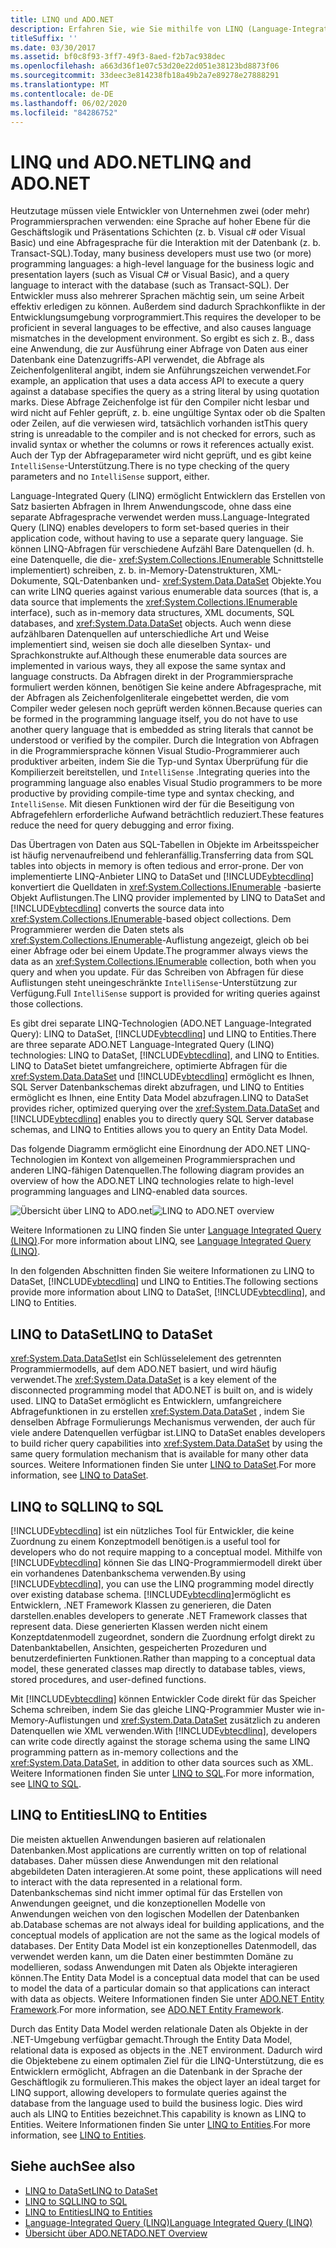 ```yaml
---
title: LINQ und ADO.NET
description: Erfahren Sie, wie Sie mithilfe von LINQ (Language-Integrated Query, LINQ) in ADO.net Mengen basierte Abfragen in Anwendungscode erstellen, ohne eine separate Abfragesprache verwenden zu müssen.
titleSuffix: ''
ms.date: 03/30/2017
ms.assetid: bf0c8f93-3ff7-49f3-8aed-f2b7ac938dec
ms.openlocfilehash: a663d36f1e07c53d20e22d051e38123bd8873f06
ms.sourcegitcommit: 33deec3e814238fb18a49b2a7e89278e27888291
ms.translationtype: MT
ms.contentlocale: de-DE
ms.lasthandoff: 06/02/2020
ms.locfileid: "84286752"
---
```

# <a name="linq-and-adonet"></a><span data-ttu-id="ab25f-103">LINQ und ADO.NET</span><span class="sxs-lookup"><span data-stu-id="ab25f-103">LINQ and ADO.NET</span></span>

<span data-ttu-id="ab25f-104">Heutzutage müssen viele Entwickler von Unternehmen zwei (oder mehr) Programmiersprachen verwenden: eine Sprache auf hoher Ebene für die Geschäftslogik und Präsentations Schichten (z. b. Visual c# oder Visual Basic) und eine Abfragesprache für die Interaktion mit der Datenbank (z. b. Transact-SQL).</span><span class="sxs-lookup"><span data-stu-id="ab25f-104">Today, many business developers must use two (or more) programming languages: a high-level language for the business logic and presentation layers (such as Visual C# or Visual Basic), and a query language to interact with the database (such as Transact-SQL).</span></span> <span data-ttu-id="ab25f-105">Der Entwickler muss also mehrerer Sprachen mächtig sein, um seine Arbeit effektiv erledigen zu können. Außerdem sind dadurch Sprachkonflikte in der Entwicklungsumgebung vorprogrammiert.</span><span class="sxs-lookup"><span data-stu-id="ab25f-105">This requires the developer to be proficient in several languages to be effective, and also causes language mismatches in the development environment.</span></span> <span data-ttu-id="ab25f-106">So ergibt es sich z. B., dass eine Anwendung, die zur Ausführung einer Abfrage von Daten aus einer Datenbank eine Datenzugriffs-API verwendet, die Abfrage als Zeichenfolgenliteral angibt, indem sie Anführungszeichen verwendet.</span><span class="sxs-lookup"><span data-stu-id="ab25f-106">For example, an application that uses a data access API to execute a query against a database specifies the query as a string literal by using quotation marks.</span></span> <span data-ttu-id="ab25f-107">Diese Abfrage Zeichenfolge ist für den Compiler nicht lesbar und wird nicht auf Fehler geprüft, z. b. eine ungültige Syntax oder ob die Spalten oder Zeilen, auf die verwiesen wird, tatsächlich vorhanden ist</span><span class="sxs-lookup"><span data-stu-id="ab25f-107">This query string is unreadable to the compiler and is not checked for errors, such as invalid syntax or whether the columns or rows it references actually exist.</span></span> <span data-ttu-id="ab25f-108">Auch der Typ der Abfrageparameter wird nicht geprüft, und es gibt keine `IntelliSense`-Unterstützung.</span><span class="sxs-lookup"><span data-stu-id="ab25f-108">There is no type checking of the query parameters and no `IntelliSense` support, either.</span></span>  
  
 <span data-ttu-id="ab25f-109">Language-Integrated Query (LINQ) ermöglicht Entwicklern das Erstellen von Satz basierten Abfragen in Ihrem Anwendungscode, ohne dass eine separate Abfragesprache verwendet werden muss.</span><span class="sxs-lookup"><span data-stu-id="ab25f-109">Language-Integrated Query (LINQ) enables developers to form set-based queries in their application code, without having to use a separate query language.</span></span> <span data-ttu-id="ab25f-110">Sie können LINQ-Abfragen für verschiedene Aufzähl Bare Datenquellen (d. h. eine Datenquelle, die die- <xref:System.Collections.IEnumerable> Schnittstelle implementiert) schreiben, z. b. in-Memory-Datenstrukturen, XML-Dokumente, SQL-Datenbanken und- <xref:System.Data.DataSet> Objekte.</span><span class="sxs-lookup"><span data-stu-id="ab25f-110">You can write LINQ queries against various enumerable data sources (that is, a data source that implements the <xref:System.Collections.IEnumerable> interface), such as in-memory data structures, XML documents, SQL databases, and <xref:System.Data.DataSet> objects.</span></span> <span data-ttu-id="ab25f-111">Auch wenn diese aufzählbaren Datenquellen auf unterschiedliche Art und Weise implementiert sind, weisen sie doch alle dieselben Syntax- und Sprachkonstrukte auf.</span><span class="sxs-lookup"><span data-stu-id="ab25f-111">Although these enumerable data sources are implemented in various ways, they all expose the same syntax and language constructs.</span></span> <span data-ttu-id="ab25f-112">Da Abfragen direkt in der Programmiersprache formuliert werden können, benötigen Sie keine andere Abfragesprache, mit der Abfragen als Zeichenfolgenliterale eingebettet werden, die vom Compiler weder gelesen noch geprüft werden können.</span><span class="sxs-lookup"><span data-stu-id="ab25f-112">Because queries can be formed in the programming language itself, you do not have to use another query language that is embedded as string literals that cannot be understood or verified by the compiler.</span></span> <span data-ttu-id="ab25f-113">Durch die Integration von Abfragen in die Programmiersprache können Visual Studio-Programmierer auch produktiver arbeiten, indem Sie die Typ-und Syntax Überprüfung für die Kompilierzeit bereitstellen, und `IntelliSense` .</span><span class="sxs-lookup"><span data-stu-id="ab25f-113">Integrating queries into the programming language also enables Visual Studio programmers to be more productive by providing compile-time type and syntax checking, and `IntelliSense`.</span></span> <span data-ttu-id="ab25f-114">Mit diesen Funktionen wird der für die Beseitigung von Abfragefehlern erforderliche Aufwand beträchtlich reduziert.</span><span class="sxs-lookup"><span data-stu-id="ab25f-114">These features reduce the need for query debugging and error fixing.</span></span>  
  
 <span data-ttu-id="ab25f-115">Das Übertragen von Daten aus SQL-Tabellen in Objekte im Arbeitsspeicher ist häufig nervenaufreibend und fehleranfällig.</span><span class="sxs-lookup"><span data-stu-id="ab25f-115">Transferring data from SQL tables into objects in memory is often tedious and error-prone.</span></span> <span data-ttu-id="ab25f-116">Der von implementierte LINQ-Anbieter LINQ to DataSet und [!INCLUDE[vbtecdlinq](../../../../includes/vbtecdlinq-md.md)] konvertiert die Quelldaten in <xref:System.Collections.IEnumerable> -basierte Objekt Auflistungen.</span><span class="sxs-lookup"><span data-stu-id="ab25f-116">The LINQ provider implemented by LINQ to DataSet and [!INCLUDE[vbtecdlinq](../../../../includes/vbtecdlinq-md.md)] converts the source data into <xref:System.Collections.IEnumerable>-based object collections.</span></span> <span data-ttu-id="ab25f-117">Dem Programmierer werden die Daten stets als <xref:System.Collections.IEnumerable>-Auflistung angezeigt, gleich ob bei einer Abfrage oder bei einem Update.</span><span class="sxs-lookup"><span data-stu-id="ab25f-117">The programmer always views the data as an <xref:System.Collections.IEnumerable> collection, both when you query and when you update.</span></span> <span data-ttu-id="ab25f-118">Für das Schreiben von Abfragen für diese Auflistungen steht uneingeschränkte `IntelliSense`-Unterstützung zur Verfügung.</span><span class="sxs-lookup"><span data-stu-id="ab25f-118">Full `IntelliSense` support is provided for writing queries against those collections.</span></span>  
  
 <span data-ttu-id="ab25f-119">Es gibt drei separate LINQ-Technologien (ADO.NET Language-Integrated Query): LINQ to DataSet, [!INCLUDE[vbtecdlinq](../../../../includes/vbtecdlinq-md.md)] und LINQ to Entities.</span><span class="sxs-lookup"><span data-stu-id="ab25f-119">There are three separate ADO.NET Language-Integrated Query (LINQ) technologies: LINQ to DataSet, [!INCLUDE[vbtecdlinq](../../../../includes/vbtecdlinq-md.md)], and LINQ to Entities.</span></span> <span data-ttu-id="ab25f-120">LINQ to DataSet bietet umfangreichere, optimierte Abfragen für die <xref:System.Data.DataSet> und [!INCLUDE[vbtecdlinq](../../../../includes/vbtecdlinq-md.md)] ermöglicht es Ihnen, SQL Server Datenbankschemas direkt abzufragen, und LINQ to Entities ermöglicht es Ihnen, eine Entity Data Model abzufragen.</span><span class="sxs-lookup"><span data-stu-id="ab25f-120">LINQ to DataSet provides richer, optimized querying over the <xref:System.Data.DataSet> and [!INCLUDE[vbtecdlinq](../../../../includes/vbtecdlinq-md.md)] enables you to directly query SQL Server database schemas, and LINQ to Entities allows you to query an Entity Data Model.</span></span>  
  
 <span data-ttu-id="ab25f-121">Das folgende Diagramm ermöglicht eine Einordnung der ADO.NET LINQ-Technologien im Kontext von allgemeinen Programmiersprachen und anderen LINQ-fähigen Datenquellen.</span><span class="sxs-lookup"><span data-stu-id="ab25f-121">The following diagram provides an overview of how the ADO.NET LINQ technologies relate to high-level programming languages and LINQ-enabled data sources.</span></span>  
  
 <span data-ttu-id="ab25f-122">![Übersicht über LINQ to ADO.net](./media/dpue-linqtoadonetoverview-bpuedev11.gif "DPUE_LinqToAdoNetOverview_bpuedev11")</span><span class="sxs-lookup"><span data-stu-id="ab25f-122">![LINQ to ADO.NET overview](./media/dpue-linqtoadonetoverview-bpuedev11.gif "DPUE_LinqToAdoNetOverview_bpuedev11")</span></span>  
  
 <span data-ttu-id="ab25f-123">Weitere Informationen zu LINQ finden Sie unter [Language Integrated Query (LINQ)](../../../csharp/programming-guide/concepts/linq/index.md).</span><span class="sxs-lookup"><span data-stu-id="ab25f-123">For more information about LINQ, see [Language Integrated Query (LINQ)](../../../csharp/programming-guide/concepts/linq/index.md).</span></span>
  
 <span data-ttu-id="ab25f-124">In den folgenden Abschnitten finden Sie weitere Informationen zu LINQ to DataSet, [!INCLUDE[vbtecdlinq](../../../../includes/vbtecdlinq-md.md)] und LINQ to Entities.</span><span class="sxs-lookup"><span data-stu-id="ab25f-124">The following sections provide more information about LINQ to DataSet, [!INCLUDE[vbtecdlinq](../../../../includes/vbtecdlinq-md.md)], and LINQ to Entities.</span></span>  
  
## <a name="linq-to-dataset"></a><span data-ttu-id="ab25f-125">LINQ to DataSet</span><span class="sxs-lookup"><span data-stu-id="ab25f-125">LINQ to DataSet</span></span>  
 <span data-ttu-id="ab25f-126"><xref:System.Data.DataSet>Ist ein Schlüsselelement des getrennten Programmiermodells, auf dem ADO.NET basiert, und wird häufig verwendet.</span><span class="sxs-lookup"><span data-stu-id="ab25f-126">The <xref:System.Data.DataSet> is a key element of the disconnected programming model that ADO.NET is built on, and is widely used.</span></span> <span data-ttu-id="ab25f-127">LINQ to DataSet ermöglicht es Entwicklern, umfangreichere Abfragefunktionen in zu erstellen <xref:System.Data.DataSet> , indem Sie denselben Abfrage Formulierungs Mechanismus verwenden, der auch für viele andere Datenquellen verfügbar ist.</span><span class="sxs-lookup"><span data-stu-id="ab25f-127">LINQ to DataSet enables developers to build richer query capabilities into <xref:System.Data.DataSet> by using the same query formulation mechanism that is available for many other data sources.</span></span> <span data-ttu-id="ab25f-128">Weitere Informationen finden Sie unter [LINQ to DataSet](linq-to-dataset.md).</span><span class="sxs-lookup"><span data-stu-id="ab25f-128">For more information, see [LINQ to DataSet](linq-to-dataset.md).</span></span>  
  
## <a name="linq-to-sql"></a><span data-ttu-id="ab25f-129">LINQ to SQL</span><span class="sxs-lookup"><span data-stu-id="ab25f-129">LINQ to SQL</span></span>  
 [!INCLUDE[vbtecdlinq](../../../../includes/vbtecdlinq-md.md)] <span data-ttu-id="ab25f-130">ist ein nützliches Tool für Entwickler, die keine Zuordnung zu einem Konzeptmodell benötigen.</span><span class="sxs-lookup"><span data-stu-id="ab25f-130">is a useful tool for developers who do not require mapping to a conceptual model.</span></span> <span data-ttu-id="ab25f-131">Mithilfe von [!INCLUDE[vbtecdlinq](../../../../includes/vbtecdlinq-md.md)] können Sie das LINQ-Programmiermodell direkt über ein vorhandenes Datenbankschema verwenden.</span><span class="sxs-lookup"><span data-stu-id="ab25f-131">By using [!INCLUDE[vbtecdlinq](../../../../includes/vbtecdlinq-md.md)], you can use the LINQ programming model directly over existing database schema.</span></span> [!INCLUDE[vbtecdlinq](../../../../includes/vbtecdlinq-md.md)]<span data-ttu-id="ab25f-132">ermöglicht es Entwicklern, .NET Framework Klassen zu generieren, die Daten darstellen.</span><span class="sxs-lookup"><span data-stu-id="ab25f-132">enables developers to generate .NET Framework classes that represent data.</span></span> <span data-ttu-id="ab25f-133">Diese generierten Klassen werden nicht einem Konzeptdatenmodell zugeordnet, sondern die Zuordnung erfolgt direkt zu Datenbanktabellen, Ansichten, gespeicherten Prozeduren und benutzerdefinierten Funktionen.</span><span class="sxs-lookup"><span data-stu-id="ab25f-133">Rather than mapping to a conceptual data model, these generated classes map directly to database tables, views, stored procedures, and user-defined functions.</span></span>  
  
 <span data-ttu-id="ab25f-134">Mit [!INCLUDE[vbtecdlinq](../../../../includes/vbtecdlinq-md.md)] können Entwickler Code direkt für das Speicher Schema schreiben, indem Sie das gleiche LINQ-Programmier Muster wie in-Memory-Auflistungen und <xref:System.Data.DataSet> zusätzlich zu anderen Datenquellen wie XML verwenden.</span><span class="sxs-lookup"><span data-stu-id="ab25f-134">With [!INCLUDE[vbtecdlinq](../../../../includes/vbtecdlinq-md.md)], developers can write code directly against the storage schema using the same LINQ programming pattern as in-memory collections and the <xref:System.Data.DataSet>, in addition to other data sources such as XML.</span></span> <span data-ttu-id="ab25f-135">Weitere Informationen finden Sie unter [LINQ to SQL](./sql/linq/index.md).</span><span class="sxs-lookup"><span data-stu-id="ab25f-135">For more information, see [LINQ to SQL](./sql/linq/index.md).</span></span>  
  
## <a name="linq-to-entities"></a><span data-ttu-id="ab25f-136">LINQ to Entities</span><span class="sxs-lookup"><span data-stu-id="ab25f-136">LINQ to Entities</span></span>  
 <span data-ttu-id="ab25f-137">Die meisten aktuellen Anwendungen basieren auf relationalen Datenbanken.</span><span class="sxs-lookup"><span data-stu-id="ab25f-137">Most applications are currently written on top of relational databases.</span></span> <span data-ttu-id="ab25f-138">Daher müssen diese Anwendungen mit den relational abgebildeten Daten interagieren.</span><span class="sxs-lookup"><span data-stu-id="ab25f-138">At some point, these applications will need to interact with the data represented in a relational form.</span></span> <span data-ttu-id="ab25f-139">Datenbankschemas sind nicht immer optimal für das Erstellen von Anwendungen geeignet, und die konzeptionellen Modelle von Anwendungen weichen von den logischen Modellen der Datenbanken ab.</span><span class="sxs-lookup"><span data-stu-id="ab25f-139">Database schemas are not always ideal for building applications, and the conceptual models of application are not the same as the logical models of databases.</span></span> <span data-ttu-id="ab25f-140">Der Entity Data Model ist ein konzeptionelles Datenmodell, das verwendet werden kann, um die Daten einer bestimmten Domäne zu modellieren, sodass Anwendungen mit Daten als Objekte interagieren können.</span><span class="sxs-lookup"><span data-stu-id="ab25f-140">The Entity Data Model is a conceptual data model that can be used to model the data of a particular domain so that applications can interact with data as objects.</span></span> <span data-ttu-id="ab25f-141">Weitere Informationen finden Sie unter [ADO.NET Entity Framework](./ef/index.md).</span><span class="sxs-lookup"><span data-stu-id="ab25f-141">For more information, see [ADO.NET Entity Framework](./ef/index.md).</span></span>  
  
 <span data-ttu-id="ab25f-142">Durch das Entity Data Model werden relationale Daten als Objekte in der .NET-Umgebung verfügbar gemacht.</span><span class="sxs-lookup"><span data-stu-id="ab25f-142">Through the Entity Data Model, relational data is exposed as objects in the .NET environment.</span></span> <span data-ttu-id="ab25f-143">Dadurch wird die Objektebene zu einem optimalen Ziel für die LINQ-Unterstützung, die es Entwicklern ermöglicht, Abfragen an die Datenbank in der Sprache der Geschäftlogik zu formulieren.</span><span class="sxs-lookup"><span data-stu-id="ab25f-143">This makes the object layer an ideal target for LINQ support, allowing developers to formulate queries against the database from the language used to build the business logic.</span></span> <span data-ttu-id="ab25f-144">Dies wird auch als LINQ to Entities bezeichnet.</span><span class="sxs-lookup"><span data-stu-id="ab25f-144">This capability is known as LINQ to Entities.</span></span> <span data-ttu-id="ab25f-145">Weitere Informationen finden Sie unter [LINQ to Entities](./ef/language-reference/linq-to-entities.md).</span><span class="sxs-lookup"><span data-stu-id="ab25f-145">For more information, see [LINQ to Entities](./ef/language-reference/linq-to-entities.md).</span></span>  
  
## <a name="see-also"></a><span data-ttu-id="ab25f-146">Siehe auch</span><span class="sxs-lookup"><span data-stu-id="ab25f-146">See also</span></span>

- [<span data-ttu-id="ab25f-147">LINQ to DataSet</span><span class="sxs-lookup"><span data-stu-id="ab25f-147">LINQ to DataSet</span></span>](linq-to-dataset.md)
- [<span data-ttu-id="ab25f-148">LINQ to SQL</span><span class="sxs-lookup"><span data-stu-id="ab25f-148">LINQ to SQL</span></span>](./sql/linq/index.md)
- [<span data-ttu-id="ab25f-149">LINQ to Entities</span><span class="sxs-lookup"><span data-stu-id="ab25f-149">LINQ to Entities</span></span>](./ef/language-reference/linq-to-entities.md)
- [<span data-ttu-id="ab25f-150">Language-Integrated Query (LINQ)</span><span class="sxs-lookup"><span data-stu-id="ab25f-150">Language Integrated Query (LINQ)</span></span>](../../../csharp/programming-guide/concepts/linq/index.md)
- [<span data-ttu-id="ab25f-151">Übersicht über ADO.NET</span><span class="sxs-lookup"><span data-stu-id="ab25f-151">ADO.NET Overview</span></span>](ado-net-overview.md)
